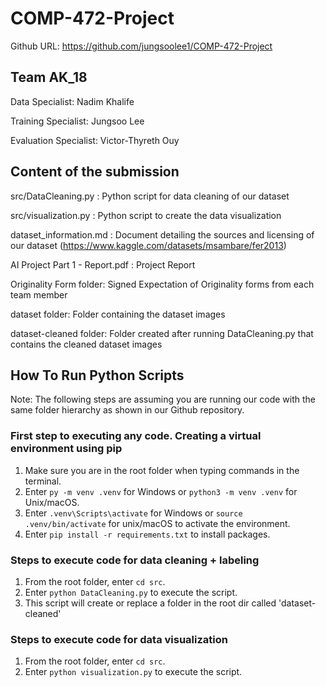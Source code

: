 # COMP-472-Project

Github URL: https://github.com/jungsoolee1/COMP-472-Project

## Team AK_18
Data Specialist: Nadim Khalife

Training Specialist: Jungsoo Lee

Evaluation Specialist: Victor-Thyreth Ouy


## Content of the submission
src/DataCleaning.py : Python script for data cleaning of our dataset

src/visualization.py : Python script to create the data visualization 

dataset_information.md : Document detailing the sources and licensing of our dataset (https://www.kaggle.com/datasets/msambare/fer2013)

AI Project Part 1 - Report.pdf : Project Report

Originality Form folder: Signed Expectation of Originality forms from each team member

dataset folder: Folder containing the dataset images

dataset-cleaned folder: Folder created after running DataCleaning.py that contains the cleaned dataset images 


## How To Run Python Scripts
Note: The following steps are assuming you are running our code with the same folder hierarchy as shown in our Github repository.

### First step to executing any code. Creating a virtual environment using pip
1. Make sure you are in the root folder when typing commands in the terminal.
2. Enter `py -m venv .venv` for Windows or `python3 -m venv .venv` for Unix/macOS.
3. Enter `.venv\Scripts\activate` for Windows or `source .venv/bin/activate` for unix/macOS to activate the environment.
4. Enter `pip install -r requirements.txt` to install packages.


### Steps to execute code for data cleaning + labeling
1. From the root folder, enter `cd src`.
2. Enter `python DataCleaning.py` to execute the script.
3. This script will create or replace a folder in the root dir called 'dataset-cleaned'

### Steps to execute code for data visualization
1. From the root folder, enter `cd src`.
2. Enter `python visualization.py` to execute the script.
